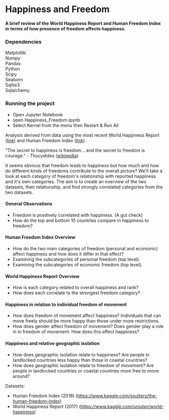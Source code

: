 # Happiness and Freedom

**A brief review of the World Happiness Report and Human Freedom Index in terms of how presence of freedom affects happiness.**  

### Dependencies

Matplotlib  
Numpy  
Pandas  
Python  
Scipy  
Seaborn  
Sqlite3  
Sqlalchemy     

### Running the project

* Open Jupyter Notebook
* open Happiness_Freedom.ipynb
* Select Kernel from the menu then Restart & Run All

Analysis derived from data using the most recent World Happiness Report ([link](http://worldhappiness.report/)) and Human Freedom Index ([link](https://www.cato.org/human-freedom-index-new)).

"The secret to happiness is freedom... and the secret to freedom is courage." - Thucydides ([wikipedia](https://en.wikipedia.org/wiki/Thucydides))

It seems obvious that freedom leads to happiness but how much and how do different kinds of freedoms contribute to the overall picture?  We'll take a look at each category of freedom's relationship with reported happiness and it's own categories.  The aim is to create an overview of the two datasets, their relationship, and find strongly correlated categories from the two datasets.

#### General Observations

* Freedom is positively correlated with happiness.  (A gut check)
* How do the top and bottom 10 countries compare in happiness to freedom?

#### Human Freedom Index Overview

* How do the two main categories of freedom (personal and economic) affect happiness and how does it differ in that effect?
* Examining the subcategories of personal freedom (top level).
* Examining the subcategories of economic freedom (top level).

#### World Happiness Report Overview

* How is each category related to overall happiness and rank?
* How does each correlate to the strongest freedom category?

#### Happiness in relation to individual freedom of movement

* How does freedom of movement affect happiness?  Individuals that can move freely should be more happy than those under more restrictions.
* How does gender affect freedom of movement?  Does gender play a role in in freedom of movement.  How does this affect happiness?

#### Happiness and relative geographic isolation

* How does geographic isolation relate to happiness?  Are people in landlocked countries less happy than those in coastal countries?
* How does geographic isolation relate to freedom of movement?  Are people in landlocked countries or coastal countries more free to move around?

Datasets:

* Human Freedom Index (2018) (https://www.kaggle.com/gsutters/the-human-freedom-index)
* World Happiness Report (2017) (https://www.kaggle.com/unsdsn/world-happiness)
